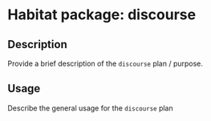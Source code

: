 # Habitat package: discourse

## Description

Provide a brief description of the `discourse` plan / purpose.

## Usage

Describe the general usage for the `discourse` plan
